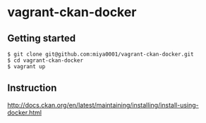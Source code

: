 # vagrant-ckan-docker

## Getting started

```
$ git clone git@github.com:miya0001/vagrant-ckan-docker.git
$ cd vagrant-ckan-docker
$ vagrant up
```

## Instruction

http://docs.ckan.org/en/latest/maintaining/installing/install-using-docker.html
